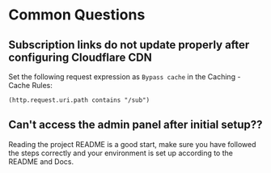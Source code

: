 # Common Questions

## Subscription links do not update properly after configuring Cloudflare CDN

Set the following request expression as `Bypass cache` in the Caching - Cache Rules:

```
(http.request.uri.path contains "/sub")
```

## Can't access the admin panel after initial setup??

Reading the project README is a good start, make sure you have followed the steps correctly and your environment is set up according to the README and Docs.
